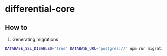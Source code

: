 # differential-core

## How to

1. Generating migrations

```sh
DATABASE_SSL_DISABLED="true" DATABASE_URL="postgres://" npm run migrations
```
